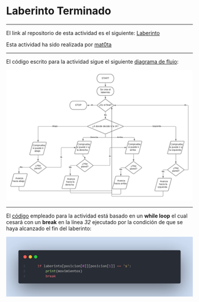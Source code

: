 # Laberinto Terminado

---

El link al repositorio de esta actividad es el siguiente: [Laberinto](https://github.com/mat0ta/laberinto/)

Esta actividad ha sido realizada por [mat0ta](https://github.com/mat0ta/)

---

El código escrito para la actividad sigue el siguiente [diagrama de flujo](https://github.com/mat0ta/laberinto/blob/main/diagrama_laberinto.png):

![Diagrama de Laberinto](https://github.com/mat0ta/laberinto/blob/main/diagrama_laberinto.png)

---

El [código](https://github.com/mat0ta/laberinto/blob/main/laberinto.py) empleado para la actividad está basado en un **while loop** el cual cesará con un **break** en la línea *32* ejecutado por la condición de que se haya alcanzado el fin del laberinto:

![Break](https://github.com/mat0ta/laberinto/blob/main/snapshots/break.png)
